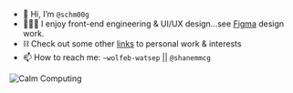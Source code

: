 - 👋 Hi, I’m `@schm00g`
- 👨🏻‍💻 I enjoy front-end engineering & UI/UX design...see [Figma](https://www.figma.com/file/BuYYW2RiWmQKK9dPAmsIJv/UI) design work.
- ⛓️ Check out some other [links](https://link-stack.glitch.me/) to personal work & interests
- 📫 How to reach me:  `~wolfeb-watsep` || `@shanemmcg`

![Calm Computing](https://media.giphy.com/media/TJaNEMTsdKaZ4sowzr/giphy.gif)

<!---
schm00g/schm00g is a ✨ special ✨ repository because its `README.md` (this file) appears on your GitHub profile.
You can click the Preview link to take a look at your changes.
Urbit `~wolfeb-watsep` ||
--->
